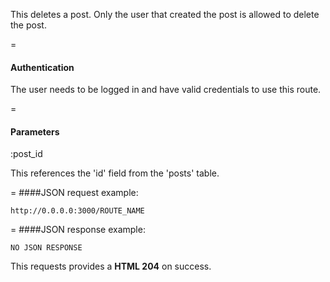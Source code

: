 This deletes a post. Only the user that created the post is allowed to delete the post.

=
#### Authentication

The user needs to be logged in and have valid credentials to use this route.

=
#### Parameters

:post_id

This references the 'id'  field from the 'posts' table.

=
####JSON request example:
```
http://0.0.0.0:3000/ROUTE_NAME
```

=
####JSON response example:

```
NO JSON RESPONSE
```

This requests provides a <strong>HTML 204</strong> on success.